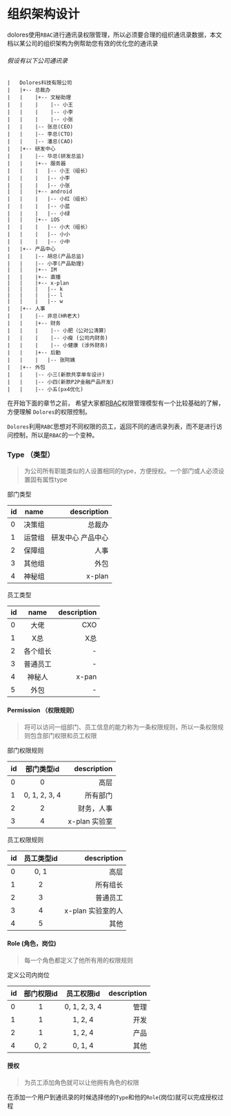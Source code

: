 # 组织架构设计

dolores使用`RBAC`进行通讯录权限管理，所以必须要合理的组织通讯录数据，本文档以某公司的组织架构为例帮助您有效的优化您的通讯录

###### 假设有以下公司通讯录

```
|   Dolores科技有限公司
|   |+-- 总裁办
|   |    |+-- 文秘助理
|   |    |    |-- 小王
|   |    |    |-- 小李
|   |    |    |-- 小张
|   |    |-- 张总(CEO)
|   |    |-- 李总(CTO)
|   |    |-- 潘总(CAO)
|   |+-- 研发中心
|   |    |-- 华总(研发总监)
|   |    |+-- 服务器
|   |    |   |-- 小王（组长）
|   |    |   |-- 小李
|   |    |   |-- 小张
|   |    |+-- android
|   |    |   |-- 小红（组长）
|   |    |   |-- 小蓝
|   |    |   |-- 小绿
|   |    |+-- iOS
|   |    |   |-- 小大（组长）
|   |    |   |-- 小小
|   |    |   |-- 小中
|   |+-- 产品中心
|   |    |-- 胡总(产品总监)
|   |    |-- 小李(产品助理)
|   |    |+-- IM
|   |    |+-- 直播
|   |    |+-- x-plan
|   |    |   |-- k
|   |    |   |-- l
|   |    |   |-- w
|   |+-- 人事
|   |    |-- 非总(HR老大)
|   |    |+-- 财务
|   |    |    |-- 小肥（公对公清算）
|   |    |    |-- 小瘦 (公司内财务)
|   |    |    |-- 小健康 (涉外财务)
|   |    |+-- 后勤
|   |    |   |-- 张阿姨
|   |+-- 外包
|   |    |-- 小三(新款共享单车设计)
|   |    |-- 小四(新款P2P金融产品开发)
|   |    |-- 小五(px4优化)
```

在开始下面的章节之前， 希望大家都[RBAC](https://en.wikipedia.org/wiki/Role-based_access_control)权限管理模型有一个比较基础的了解，方便理解 `Dolores`的权限控制。

`Dolores`利用`RABC`思想对不同权限的员工，返回不同的通讯录列表，而不是进行访问控制，所以是`RBAC`的一个变种。

### Type （类型）

> 为公司所有职能类似的人设置相同的type，方便授权。一个部门或人必须设置固有属性type

部门类型

| id            | name          | description  |
| ------------- |:-------------:|        -----:|
| 0             | 决策组         | 总裁办         |
| 1             | 运营组         | 研发中心 产品中心|
| 2             | 保障组         | 人事           |
| 3             | 其他组         | 外包         |
| 4             | 神秘组         | x-plan |

员工类型

| id            | name          | description  |
| ------------- |:-------------:|        -----:|
| 0             | 大佬           | CXO         |
| 1             | X总            | X总         |
| 2             | 各个组长        | -           |
| 3             | 普通员工        | -           |
| 4             | 神秘人          | x-pan       |
| 5             | 外包           |     -        |

#### Permission （权限规则）

> 将可以访问一组部门、员工信息的能力称为一条权限规则，所以一条权限规则包含部门权限和员工权限

部门权限规则

| id | 部门类型id      | description     |
| -- |   :----------:|              --:|
| 0  | 0             | 高层             |
| 1  | 0, 1, 2, 3, 4 | 所有部门          |
| 2  | 2             | 财务，人事         |
| 3  | 4             | x-plan 实验室     |

员工权限规则

| id | 员工类型id   | description        |
| -- | :----------:|                 --:|
| 0  | 0, 1        | 高层                |
| 1  | 2           | 所有组长             |
| 2  | 3           | 普通员工             |
| 3  | 4           | x-plan 实验室的人    |
| 4  | 5           | 其他                |

#### Role (角色，岗位)
> 每一个角色都定义了他所有用的权限规则

定义公司内岗位

| id | 部门权限id   | 员工权限id     | description        |
| -- | :------:    |     :--------:|           --------:|
| 0  | 1           | 0, 1, 2, 3, 4 |  管理               |
| 1  | 1          | 1, 2, 4       | 开发                |
| 2  | 1          | 1, 2, 4       | 产品                |
| 4  | 0, 2       | 0, 1, 4       | 其他                |

#### 授权

> 为员工添加角色就可以让他拥有角色的权限

在添加一个用户到通讯录的时候选择他的`Type`和他的`Role`(岗位)就可以完成授权过程
